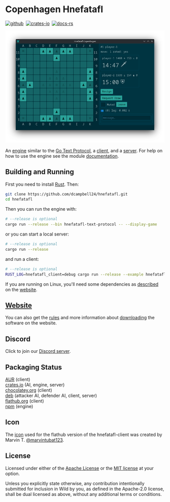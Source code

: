 # Copenhagen Hnefatafl

[![github]][github-link]&ensp;[![crates-io]][crates-io-link]&ensp;[![docs-rs]][docs-rs-link]

[github]: https://img.shields.io/badge/github-8da0cb?logo=github
[github-link]: https://github.com/dcampbell24/hnefatafl
[crates-io]: https://img.shields.io/badge/crates.io-fc8d62?logo=rust
[crates-io-link]: https://crates.io/crates/hnefatafl-copenhagen
[docs-rs]: https://img.shields.io/badge/docs.rs-66c2a5?logo=docs.rs
[docs-rs-link]: https://docs.rs/hnefatafl-copenhagen

![Opening Game](website/src/screenshots/opening_game.png)

An [engine] similar to the [Go Text Protocol], a [client], and a [server]. For
help on how to use the engine see the module [documentation].

[engine]: https://github.com/dcampbell24/hnefatafl/blob/main/src/bin/hnefatafl-text-protocol.rs
[Go Text Protocol]: https://www.lysator.liu.se/~gunnar/gtp/gtp2-spec-draft2/gtp2-spec.html
[client]: https://github.com/dcampbell24/hnefatafl/blob/main/examples/hnefatafl-client.rs
[server]: https://github.com/dcampbell24/hnefatafl/blob/main/src/bin/hnefatafl-server-full.rs
[documentation]: https://docs.rs/hnefatafl-copenhagen/latest/hnefatafl_copenhagen/message/enum.Message.html

## Building and Running

First you need to install [Rust]. Then:

```sh
git clone https://github.com/dcampbell24/hnefatafl.git
cd hnefatafl
```

Then you can run the engine with:

```sh
# --release is optional
cargo run --release --bin hnefatafl-text-protocol -- --display-game
```

or you can start a local server:

```sh
# --release is optional
cargo run --release
```

and run a client:

```sh
# --release is optional
RUST_LOG=hnefatafl_client=debug cargo run --release --example hnefatafl-client -- --host localhost
```

If you are running on Linux, you'll need some dependencies as [described] on the
[website].

## [Website]

You can also get the [rules] and more information about [downloading]
the software on the website.

[Rust]: https://rust-lang.org/learn/get-started/
[described]: https://hnefatafl.org/install.html#dependencies-linux
[website]: https://hnefatafl.org
[rules]: https://hnefatafl.org/rules.html
[downloading]: https://hnefatafl.org/install.htm

## Discord

Click to join our [Discord server].

[Discord Server]: https://discord.gg/h56CAHEBXd

## Packaging Status

[AUR] (client)  
[crates.io] (AI, engine, server)  
[chocolatey.org] (client)  
[deb] (attacker AI, defender AI, client, server)  
[flathub.org] (client)  
[npm] (engine)  

[AUR]: https://aur.archlinux.org/packages/hnefatafl-copenhagen
[crates.io]: https://crates.io/crates/hnefatafl-copenhagen
[chocolatey.org]: https://community.chocolatey.org/packages/hnefatafl-copenhagen/
[deb]: https://hnefatafl.org/binaries/debian/hnefatafl-copenhagen_4.2.0-1_amd64.deb
[flathub.org]: https://flathub.org/apps/org.hnefatafl.hnefatafl_client
[npm]: https://www.npmjs.com/package/hnefatafl-copenhagen

## Icon

The [icon] used for the flathub version of the hnefatafl-client was created by
Marvin T. [@marvintubat123].

[icon]: https://raw.githubusercontent.com/dcampbell24/hnefatafl/refs/heads/main/icons/king.svg
[@marvintubat123]: https://www.freelancer.com/u/marvintubat123

## License

Licensed under either of the [Apache License] or the [MIT license] at your option.

Unless you explicitly state otherwise, any contribution intentionally submitted
for inclusion in Wild by you, as defined in the Apache-2.0 license, shall be
dual licensed as above, without any additional terms or conditions.

[Apache License]: LICENSE-APACHE
[MIT license]: LICENSE-MIT

